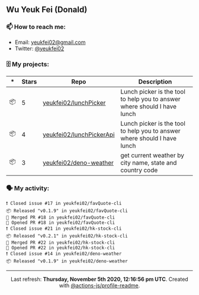 ## Wu Yeuk Fei (Donald)

### 📫 How to reach me:

- Email: [yeukfei02@gmail.com](yeukfei02@gmail.com)
- Twitter: [@yeukfei02](https://twitter.com/yeukfei02)

### 🗄 My projects:

|*|Stars|Repo|Description|
|---|---|---|---|
| 📦 | 5 | [yeukfei02/lunchPicker](https://github.com/yeukfei02/lunchPicker) | Lunch picker is the tool to help you to answer where should I have lunch |
| 📦 | 4 | [yeukfei02/lunchPickerApi](https://github.com/yeukfei02/lunchPickerApi) | Lunch picker is the tool to help you to answer where should I have lunch |
| 📦 | 3 | [yeukfei02/deno-weather](https://github.com/yeukfei02/deno-weather) | get current weather by city name, state and country code |

### 🗣 My activity:

```
❗️ Closed issue #17 in yeukfei02/favQuote-cli
📦 Released "v0.1.9" in yeukfei02/favQuote-cli
🎉 Merged PR #18 in yeukfei02/favQuote-cli
💪 Opened PR #18 in yeukfei02/favQuote-cli
❗️ Closed issue #21 in yeukfei02/hk-stock-cli
📦 Released "v0.2.1" in yeukfei02/hk-stock-cli
🎉 Merged PR #22 in yeukfei02/hk-stock-cli
💪 Opened PR #22 in yeukfei02/hk-stock-cli
❗️ Closed issue #14 in yeukfei02/deno-weather
📦 Released "v0.1.9" in yeukfei02/deno-weather
```

<!-- <img src="https://github-readme-stats.vercel.app/api?username=yeukfei02&show_icons=true&count_private=true&theme=radical" />

<img src="https://github-readme-stats.vercel.app/api/top-langs/?username=yeukfei02&theme=radical" /> -->

---

<p align="center">Last refresh: <b>Thursday, November 5th 2020, 12:16:56 pm UTC</b>. Created with <a href=https://github.com/marketplace/actions/profile-readme>@actions-js/profile-readme</a>.</p>
